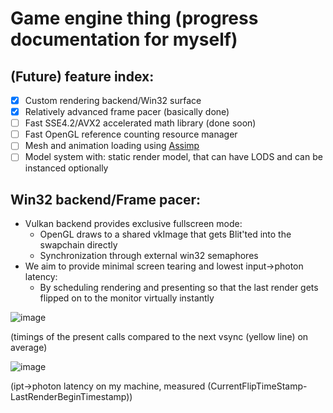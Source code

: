 # Game engine thing (progress documentation for myself)
##   (Future) feature index:
- [x] Custom rendering backend/Win32 surface
- [x] Relatively advanced frame pacer (basically done)
- [ ] Fast SSE4.2/AVX2 accelerated math library (done soon)
- [ ] Fast OpenGL reference counting resource manager  
- [ ] Mesh and animation loading using [Assimp](https://github.com/assimp/assimp)
- [ ] Model system with: static render model, that can have LODS and can be instanced optionally

##   Win32 backend/Frame pacer:
- Vulkan backend provides exclusive fullscreen mode:
  - OpenGL draws to a shared vkImage that gets Blit'ted into the swapchain directly
  - Synchronization through external win32 semaphores
- We aim to provide minimal screen tearing and lowest input->photon latency:
  - By scheduling rendering and presenting so that the last render gets flipped on to the monitor virtually instantly
  
![image](https://github.com/user-attachments/assets/e40e4d52-fd81-49aa-87fc-5716dbe0b618)

(timings of the present calls compared to the next vsync (yellow line) on average)

![image](https://github.com/user-attachments/assets/4628c372-30cc-4694-a29f-a785454253d3)

(ipt->photon latency on my machine, measured (CurrentFlipTimeStamp-LastRenderBeginTimestamp))

